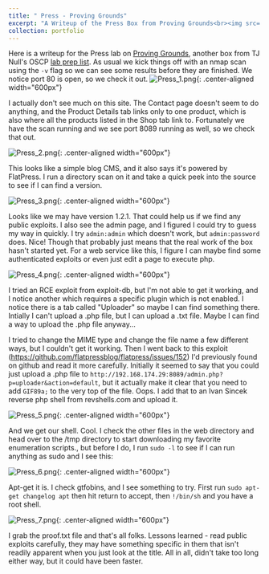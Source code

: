 ```yaml
---
title: " Press - Proving Grounds"
excerpt: "A Writeup of the Press Box from Proving Grounds<br><img src='/images/Press/Press_1.png'>"
collection: portfolio
---
```



Here is a writeup for the Press lab on [Proving Grounds](https://www.offsec.com/labs/), another box from TJ Null's OSCP [lab prep list](https://docs.google.com/spreadsheets/u/1/d/1dwSMIAPIam0PuRBkCiDI88pU3yzrqqHkDtBngUHNCw8/htmlview#). As usual we kick things off with an nmap scan using the `-v` flag so we can see some results before they are finished. We notice port 80 is open, so we check it out. 
![Press_1.png](/images/Press/Press_1.png){: .center-aligned width="600px"}

I actually don't see much on this site. The Contact page doesn't seem to do anything, and the Product Details tab links only to one product, which is also where all the products listed in the Shop tab link to. Fortunately we have the scan running and we see port 8089 running as well, so we check that out. 

![Press_2.png](/images/Press/Press_2.png){: .center-aligned width="600px"}

This looks like a simple blog CMS, and it also says it's powered by FlatPress. I run a directory scan on it and take a quick peek into the source to see if I can find a version. 

![Press_3.png](/images/Press/Press_3.png){: .center-aligned width="600px"}

Looks like we may have version 1.2.1. That could help us if we find any public exploits. I also see the admin page, and I figured I could try to guess my way in quickly. I try `admin:admin` which doesn't work, but `admin:password` does. Nice! Though that probably just means that the real work of the box hasn't started yet. For a web service like this, I figure I can maybe find some authenticated exploits or even just edit a page to execute php. 

![Press_4.png](/images/Press/Press_4.png){: .center-aligned width="600px"}

I tried an RCE exploit from exploit-db, but I'm not able to get it working, and I notice another which requires a specific plugin which is not enabled. I notice there is a tab called "Uploader" so maybe I can find something there. Intially I can't upload a .php file, but I can upload a .txt file. Maybe I can find a way to upload the .php file anyway...

I tried to change the MIME type and change the file name a few different ways, but I couldn't get it working. Then I went back to this exploit (https://github.com/flatpressblog/flatpress/issues/152) I'd previously found on github and read it more carefully. Initially it seemed to say that you could just upload a .php file to `http://192.168.174.29:8089/admin.php?p=uploader&action=default`, but it actually make it clear that you need to add `GIF89a;` to the very top of the file. Oops. I add that to an Ivan Sincek reverse php shell from revshells.com and upload it. 

![Press_5.png](/images/Press/Press_5.png){: .center-aligned width="600px"}

And we get our shell. Cool. I check the other files in the web directory and head over to the /tmp directory to start downloading my favorite enumeration scripts., but before I do, I run `sudo -l` to see if I can run anything as sudo and I see this: 

![Press_6.png](/images/Press/Press_6.png){: .center-aligned width="600px"}

Apt-get it is. I check gtfobins, and I see something to try. First run `sudo apt-get changelog apt` then hit return to accept, then `!/bin/sh` and you have a root shell. 

![Press_7.png](/images/Press/Press_7.png){: .center-aligned width="600px"}

I grab the proof.txt file and that's all folks. Lessons learned - read public exploits carefully, they may have something specific in them that isn't readily apparent when you just look at the title. All in all, didn't take too long either way, but it could have been faster. 

